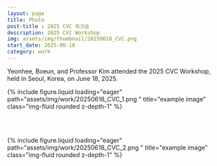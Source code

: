 ```yaml
---
layout: page
title: Photo
post-title : 2025 CVC 워크숍
description: 2025 CVC Workshop
img: assets/img/thumbnail/20250618_CVC.png
start_date: 2025-06-18
category: work
---
```

<p>Yeonhee, Boeun, and Professor Kim attended the 2025 CVC Workshop, held in Seoul, Korea, on June 18, 2025.</p>

<div class="row">
    <div class="col-sm mt-3 mt-md-0">
        {% include figure.liquid loading="eager" path="assets/img/work/20250618_CVC_1.png
        " title="example image" class="img-fluid rounded z-depth-1" %}
    </div>
</div>

<br><br>

<div class="row">
    <div class="col-sm mt-3 mt-md-0">
        {% include figure.liquid loading="eager" path="assets/img/work/20250618_CVC_2.png
        " title="example image" class="img-fluid rounded z-depth-1" %}
    </div>
</div>
